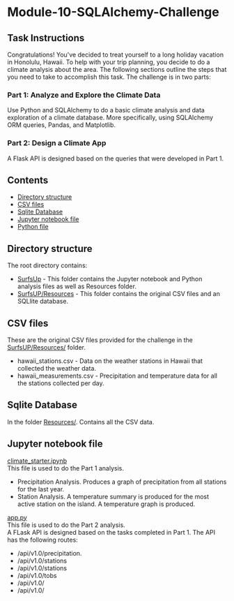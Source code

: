 # Module-10-SQLAlchemy-Challenge

## Task Instructions  
Congratulations! You've decided to treat yourself to a long holiday vacation in Honolulu, Hawaii. To help with your trip planning, you decide to do a climate analysis about the area. The following sections outline the steps that you need to take to accomplish this task. The challenge is in two parts:

### Part 1: Analyze and Explore the Climate Data
Use Python and SQLAlchemy to do a basic climate analysis and data exploration of a climate database. More specifically, using SQLAlchemy ORM queries, Pandas, and Matplotlib.

### Part 2: Design a Climate App
A Flask API is designed based on the queries that were developed in Part 1.

## Contents  
- [Directory structure](#Directory-structure)
- [CSV files](#CSV-files)
- [Sqlite Database](#Sqlite-Database)
- [Jupyter notebook file](#Jupyter-notebook-file)
- [Python file](#Python-files)

## Directory structure 
The root directory contains:  
- [SurfsUp](/SurfsUp) - This folder contains the Jupyter notebook and Python analysis files as well as Resources folder.  
- [SurfsUP/Resources](/SurfsUP/Resources/)  - This folder contains the original CSV files and an SQLlite database.

## CSV files 
These are the original CSV files provided for the challenge in the [SurfsUP/Resources/](/SurfsUP/Resources/) folder.
- hawaii_stations.csv  -  Data on the weather stations in Hawaii that collected the weather data.
- hawaii_measurements.csv - Precipitation and temperature data for all the stations collected per day.

## Sqlite Database
In the folder [Resources/](/SurfsUP/Resources/).
Contains all the CSV data.

## Jupyter notebook file 
[climate_starter.ipynb](/SurfsUP/climate_starter.ipynb)  
This file is used to do the Part 1 analysis.
- Precipitation Analysis. Produces a graph of precipitation from all stations for the last year.
- Station Analysis. A temperature summary is produced for the most active station on the island. A temperature graph is produced.

[app.py](/SurfsUp/app.py)   
This file is used to do the Part 2 analysis.  
A FLask API is designed based on the tasks completed in Part 1.
The API has the following routes:
- /api/v1.0/precipitation.
- /api/v1.0/stations
- /api/v1.0/stations
-	/api/v1.0/tobs
- /api/v1.0/<start>
- /api/v1.0/<start> 


